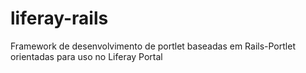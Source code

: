 liferay-rails
=============

Framework de desenvolvimento de portlet baseadas em Rails-Portlet orientadas para uso no Liferay Portal